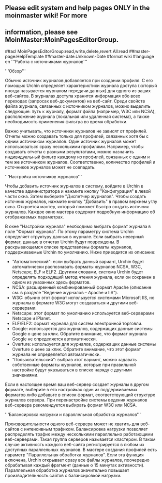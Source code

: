 ## Please edit system and help pages ONLY in the moinmaster wiki! For more
## information, please see MoinMaster:MoinPagesEditorGroup.
##acl MoinPagesEditorGroup:read,write,delete,revert All:read
##master-page:HelpTemplate
##master-date:Unknown-Date
#format wiki
#language en
'''Работа с источниками журналов'''

'''Обзор'''

Обычно источник журналов добавляется при создании профиля. С его помощью Urchin определяет характеристики журнала доступа (который иногда называется журналом передачи данных) для одного из ваших веб-сайтов. В журналах доступа хранится информация обо всех переходах (запросах веб-документов) на веб-сайт. Среди свойств файла журнала, связанных с источником журналов, можно выделить следующие: путь к журналу, формат файла (например, W3C или NCSA), расположение журнала (локальная или удаленная система), а также необходимость применения фильтра во время обработки.

Важно учитывать, что источники журналов не зависят от профилей. Отчеты можно создавать только для профилей, связанных хотя бы с одним источником журналов. Один источник журналов может использоваться сразу несколькими профилями. Например, чтобы создавать отчеты с разными результатами, можно назначить индивидуальный фильтр каждому из профилей, связанных с одним и тем же источником журналов. Соответственно, количество профилей и источников журналов может не совпадать.

'''Настройка источников журналов'''

Чтобы добавить источник журналов в систему, войдите в Urchin в качестве администратора и нажмите кнопку "Конфигурация" в левой части окна. Затем выберите "Диспетчер журналов". Чтобы создать источник журналов, нажмите кнопку "Добавить" в правом верхнем углу окна. Откроется мастер, который поможет быстро создать источник журналов. Каждое окно мастера содержит подробную информацию об отображаемых параметрах.

В окне "Настройки журнала" необходимо выбрать формат журнала в поле "Формат журнала". По этому параметру система Urchin определяет структуру данных в журнале. Если выбрать неверный формат, данные в отчетах Urchin будут повреждены. В раскрывающемся списке представлены форматы журналов, поддерживаемые Urchin по умолчанию. Ниже приводится их описание:

  * "Автоматический": если выбрать данный вариант, Urchin будет автоматически распознавать форматы журналов NCSA, W3C, Netscape, ELF и ELF2. Другими словами, система Urchin будет определять подходящий метод чтения журнала, если он сохранен в одном из указанных здесь форматов.
  * NCSA: расширенный комбинированный формат Apache (описание см. в разделе "Ведение журналов – Apache и IIS").
  * W3C: обычно этот формат используется системами Microsoft IIS, но журналы в формате W3C могут создаваться и другими веб-серверами.
  * Netscape: этот формат по умолчанию используется веб-серверами Netscape и iPlanet.
  * ELF/ELF2: формат журнала для систем электронной торговли.
  * Google: используется для журналов, содержащих данные системы Google о цене за клик. Обратите внимание, что формат журнала Google не определяется автоматически.
  * Overture: используется для журналов, содержащих данные системы Overture о цене за клик. Обратите внимание, что этот формат журнала не определяется автоматически.
  * "Пользовательский": выбрав этот вариант, можно задавать собственные форматы журналов, которые при правильной настройке будут указываться в списке наряду с другими значениями.


Если в настоящее время ваш веб-сервер создает журналы в другом формате, выберите в его настройках один из поддерживаемых форматов либо добавьте в список формат, соответствующий структуре журналов сервера. При перенастройке системы ведения журналов веб-сервера рекомендуется выбирать формат W3C или NCSA.

'''Балансировка нагрузки и параллельная обработка журналов'''

Производительности одного веб-сервера может не хватить для веб-сайтов с интенсивным трафиком. Балансировка нагрузки позволяет распределять трафик между несколькими параллельно работающими веб-серверами. Такая группа серверов называется кластером. В таком случае активность каждого веб-сайта регистрируется в любом из доступных параллельных журналов.
В мастере создания профилей есть параметр "Параллельная обработка журналов". Если эта функция включена, Urchin открывает сразу все файлы журналов, поочередно обрабатывая каждый фрагмент (данные о 15 минутах активности). Параллельная обработка журналов значительно повышает производительность сайтов с балансировкой нагрузки.